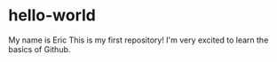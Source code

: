 # hello-world
My name is Eric
This is my first repository!
I'm very excited to learn the basics of Github.
